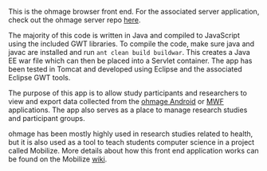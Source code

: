 This is the ohmage browser front end.  For the associated server application, check out the ohmage server repo [here](https://github.com/cens/ohmageServer).

The majority of this code is written in Java and compiled to JavaScript using the included GWT libraries.
To compile the code, make sure java and javac are installed and run `ant clean build buildwar`. 
This creates a Java EE war file which can then be placed into a Servlet container. The app has been tested in Tomcat and developed
using Eclipse and the associated Eclipse GWT tools.

The purpose of this app is to allow study participants and researchers to view and export data collected from the 
[ohmage Android](https://github.com/ohmage/ohmageAndroidLib) or [MWF](http://mwf.ucla.edu/) applications. The app also serves
as a place to manage research studies and participant groups.

ohmage has been mostly highly used in research studies related to health, but it is also used as a tool to teach students computer science
in a project called Mobilize. More details about how this front end application works can be found on the Mobilize [wiki](http://wiki.mobilizingcs.org/app/web).  
